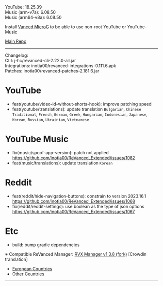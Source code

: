 YouTube: 18.25.39  
Music (arm-v7a): 6.08.50  
Music (arm64-v8a): 6.08.50  

Install [Vanced MicroG](https://github.com/inotia00/VancedMicroG/releases) to be able to use non-root YouTube or YouTube-Music  

[Main Repo](https://github.com/NoName-exe/revanced-extended)  

---
Changelog:  
CLI: j-hc/revanced-cli-2.22.0-all.jar  
Integrations: inotia00/revanced-integrations-0.111.6.apk  
Patches: inotia00/revanced-patches-2.181.6.jar  

YouTube
==
- feat(youtube/video-id-without-shorts-hook): improve patching speed
- feat(youtube/translations): update translation
`Bulgarian`, `Chinese Traditional`, `French`, `German`, `Greek`, `Hungarian`, `Indonesian`, `Japanese`, `Korean`, `Russian`, `Ukrainian`, `Vietnamese`


YouTube Music
==
- fix(music/spoof-app-version): patch not applied https://github.com/inotia00/ReVanced_Extended/issues/1082
- feat(music/translations): update translation
`Korean`


Reddit
==
- feat(reddit/hide-navigation-buttons): constrain to version 2023.16.1 https://github.com/inotia00/ReVanced_Extended/issues/1068
- fix(reddit/reddit-settings): use boolean as the type of json options https://github.com/inotia00/ReVanced_Extended/issues/1067


Etc
==
- build: bump gradle dependencies


※ Compatible ReVanced Manager: [RVX Manager v1.3.8 (fork)](https://github.com/inotia00/revanced-manager/releases/tag/v1.3.8)
[Crowdin translation]
- [European Countries](https://crowdin.com/project/revancedextendedeu)
- [Other Countries](https://crowdin.com/project/revancedextended)
---  
